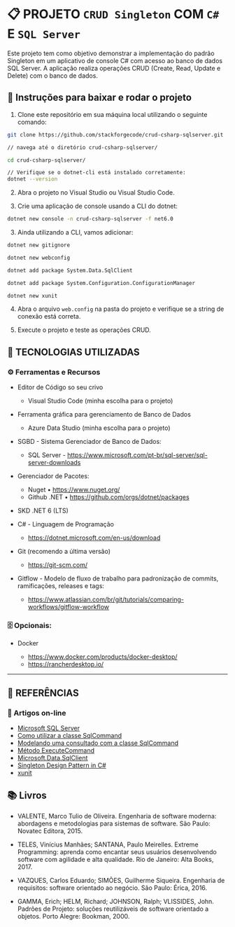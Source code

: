 # 📋 PROJETO `CRUD Singleton` COM `C#` E `SQL Server`

Este projeto tem como objetivo demonstrar a implementação do padrão Singleton em um aplicativo de console C# com acesso ao banco de dados SQL Server. A aplicação realiza operações CRUD (Create, Read, Update e Delete) com o banco de dados.

## 🚀 Instruções para baixar e rodar o projeto

1. Clone este repositório em sua máquina local utilizando o seguinte comando:

```bash
git clone https://github.com/stackforgecode/crud-csharp-sqlserver.git

// navega até o diretório crud-csharp-sqlserver/

cd crud-csharp-sqlserver/

// Verifique se o dotnet-cli está instalado corretamente:
dotnet --version
```

2. Abra o projeto no Visual Studio ou Visual Studio Code.

3. Crie uma aplicação de console usando a CLI do dotnet:

```bash
dotnet new console -n crud-csharp-sqlserver -f net6.0
```

3. Ainda utilizando a CLI, vamos adicionar:

```bash
dotnet new gitignore

dotnet new webconfig

dotnet add package System.Data.SqlClient

dotnet add package System.Configuration.ConfigurationManager

dotnet new xunit
```

4. Abra o arquivo `web.config` na pasta do projeto e verifique se a string de conexão está correta.

5. Execute o projeto e teste as operações CRUD.

## 🧰 TECNOLOGIAS UTILIZADAS

### ⚙️ Ferramentas e Recursos

- Editor de Código so seu crivo
  - Visual Studio Code (minha escolha para o projeto)
- Ferramenta gráfica para gerenciamento de Banco de Dados
  - Azure Data Studio (minha escolha para o projeto)
- SGBD - Sistema Gerenciador de Banco de Dados:
  - SQL Server - https://www.microsoft.com/pt-br/sql-server/sql-server-downloads
- Gerenciador de Pacotes:

  - Nuget
    • https://www.nuget.org/
  - Github .NET
    • https://github.com/orgs/dotnet/packages

- SKD .NET 6 (LTS)
- C# - Linguagem de Programação
  - https://dotnet.microsoft.com/en-us/download
- Git (recomendo a última versão)
  - https://git-scm.com/
- Gitflow - Modelo de fluxo de trabalho para padronização de commits, ramificações, releases e tags:
  - https://www.atlassian.com/br/git/tutorials/comparing-workflows/gitflow-workflow

### 🗄 Opcionais:

- Docker

  - https://www.docker.com/products/docker-desktop/
  - https://rancherdesktop.io/

<hr>

## 📝 REFERÊNCIAS

### 📰 Artigos on-line

- [Microsoft SQL Server](https://www.microsoft.com/pt-br/sql-server/)
- [Como utilizar a classe SqlCommand](https://learn.microsoft.com/pt-br/dotnet/framework/data/adonet/sql/linq/how-to-directly-execute-sql-commands)
- [Modelando uma consultado com a classe SqlCommand](https://learn.microsoft.com/pt-br/dotnet/framework/data/adonet/sql/linq/walkthrough-simple-object-model-and-query-csharp)
- [Método ExecuteCommand](https://learn.microsoft.com/pt-br/dotnet/framework/data/adonet/sql/linq/how-to-directly-execute-sql-commands)
- [Microsoft.Data.SqlClient](https://www.nuget.org/packages/Microsoft.Data.SqlClient/)
- [Singleton Design Pattern in C#](https://www.c-sharpcorner.com/article/singleton-design-pattern-in-c-sharp/)
- [xunit](https://xunit.net/)

## 📚 Livros

- VALENTE, Marco Tulio de Oliveira. Engenharia de software moderna: abordagens e metodologias para sistemas de software. São Paulo: Novatec Editora, 2015.

- TELES, Vinícius Manhães; SANTANA, Paulo Meirelles. Extreme Programming: aprenda como encantar seus usuários desenvolvendo software com agilidade e alta qualidade. Rio de Janeiro: Alta Books, 2017.

- VAZQUES, Carlos Eduardo; SIMÕES, Guilherme Siqueira. Engenharia de requisitos: software orientado ao negócio. São Paulo: Érica, 2016.

- GAMMA, Erich; HELM, Richard; JOHNSON, Ralph; VLISSIDES, John. Padrões de Projeto: soluções reutilizáveis de software orientado a objetos. Porto Alegre: Bookman, 2000.
